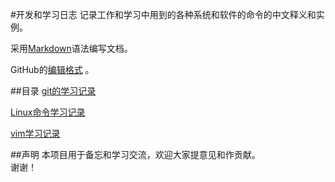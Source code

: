 #开发和学习日志
记录工作和学习中用到的各种系统和软件的命令的中文释义和实例。  

采用[Markdown](http://wowubuntu.com/markdown/)语法编写文档。

GitHub的[编辑格式](https://help.github.com/articles/basic-writing-and-formatting-syntax/) 。

##目录
[git的学习记录](https://github.com/robot527/DevLogs/blob/master/git.md)

[Linux命令学习记录](https://github.com/robot527/DevLogs/blob/master/linux_commands.md)

[vim学习记录](https://github.com/robot527/DevLogs/blob/master/vim.md)

##声明
本项目用于备忘和学习交流，欢迎大家提意见和作贡献。  
谢谢！
